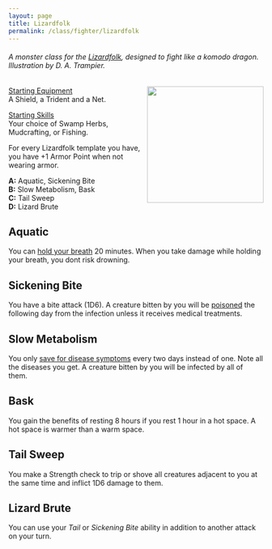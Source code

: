 ```yaml
---
layout: page
title: Lizardfolk
permalink: /class/fighter/lizardfolk
---
```


###### A monster class for the [Lizardfolk](https://saltygoo.github.io/monsters/centaur), designed to fight like a komodo dragon. Illustration by D. A. Trampier.

<img align="right" width=230px  src="https://static.wikitide.net/1d6chanwiki/1/16/Lizardman_Greyhawk.png">

<ins>Starting Equipment</ins><br>
A Shield, a Trident and a Net.

<ins>Starting Skills</ins><br>
Your choice of Swamp Herbs, Mudcrafting, or Fishing.

For every Lizardfolk template you have, you have +1 Armor Point when not wearing armor.

**A:** Aquatic, Sickening Bite<br>
**B:** Slow Metabolism, Bask<br>
**C:** Tail Sweep<br>
**D:** Lizard Brute
<br>

## Aquatic
You can [hold your breath](/2020/11/09/base-rules/) 20 minutes. When you take damage while holding your breath, you dont risk drowning.

## Sickening Bite
You have a bite attack (1D6). A creature bitten by you will be [poisoned](/2020/11/10/extra-rules/#conditions) the following day from the infection unless it receives medical treatments.

## Slow Metabolism
You only [save for disease symptoms](/list/apothecary) every two days instead of one. Note all the diseases you get. A creature bitten by you will be infected by all of them.

## Bask
You gain the benefits of resting 8 hours if you rest 1 hour in a hot space. A hot space is warmer than a warm space.

## Tail Sweep
You make a Strength check to trip or shove all creatures adjacent to you at the same time and inflict 1D6 damage to them.

## Lizard Brute
You can use your _Tail_ or _Sickening Bite_ ability in addition to another attack on your turn.
